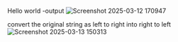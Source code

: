 Hello world -output
![Screenshot 2025-03-12 170947](https://github.com/user-attachments/assets/5268d8c7-3518-4818-bbe7-7ae1e57a831f)

convert the original string as left to right into right to left
![Screenshot 2025-03-13 150313](https://github.com/user-attachments/assets/76b26074-c5ce-48b1-bd54-fa111d896aa0)
